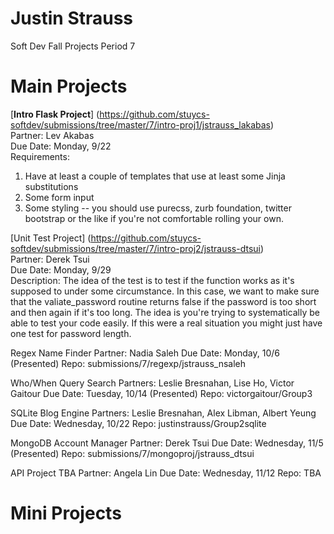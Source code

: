 Justin Strauss
==============
Soft Dev Fall Projects Period 7

# Main Projects

[**Intro Flask Project**] (https://github.com/stuycs-softdev/submissions/tree/master/7/intro-proj1/jstrauss_lakabas)  
Partner: Lev Akabas  
Due Date: Monday, 9/22  
Requirements:  
1. Have at least a couple of templates that use at least some Jinja substitutions  
2. Some form input  
3. Some styling -- you should use purecss, zurb foundation, twitter bootstrap or the like if you're not comfortable rolling your own.  

[Unit Test Project] (https://github.com/stuycs-softdev/submissions/tree/master/7/intro-proj2/jstrauss-dtsui)  
Partner: Derek Tsui  
Due Date: Monday, 9/29  
Description: The idea of the test is to test if the function works as it's supposed to under some circumstance. In this case, we want to make sure that the valiate_password routine returns false if the password is too short and then again if it's too long. The idea is you're trying to systematically be able to test your code easily. If this were a real situation you might just have one test for password length.  

Regex Name Finder
Partner: Nadia Saleh
Due Date: Monday, 10/6 (Presented)
Repo: submissions/7/regexp/jstrauss_nsaleh

Who/When Query Search
Partners: Leslie Bresnahan, Lise Ho, Victor Gaitour
Due Date: Tuesday, 10/14 (Presented)
Repo: victorgaitour/Group3

SQLite Blog Engine
Partners: Leslie Bresnahan, Alex Libman, Albert Yeung
Due Date: Wednesday, 10/22
Repo: justinstrauss/Group2sqlite

MongoDB Account Manager
Partner: Derek Tsui
Due Date: Wednesday, 11/5 (Presented)
Repo: submissions/7/mongoproj/jstrauss_dtsui

API Project TBA
Partner: Angela Lin
Due Date: Wednesday, 11/12
Repo: TBA

# Mini Projects
